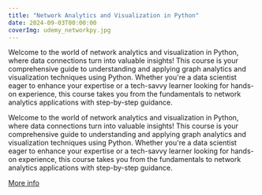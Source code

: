 ```yaml
---
title: "Network Analytics and Visualization in Python"
date: 2024-09-03T00:00:00
coverImg: udemy_networkpy.jpg
---
```


Welcome to the world of network analytics and visualization in Python, where data connections turn into valuable insights! This course is your comprehensive guide to understanding and applying graph analytics and visualization techniques using Python. Whether you're a data scientist eager to enhance your expertise or a tech-savvy learner looking for hands-on experience, this course takes you from the fundamentals to network analytics applications with step-by-step guidance.



<!--more-->


Welcome to the world of network analytics and visualization in Python, where data connections turn into valuable insights! This course is your comprehensive guide to understanding and applying graph analytics and visualization techniques using Python. Whether you're a data scientist eager to enhance your expertise or a tech-savvy learner looking for hands-on experience, this course takes you from the fundamentals to network analytics applications with step-by-step guidance.

[More info](https://www.udemy.com/course/network-analytics-and-visualization-in-python/?referralCode=51BC448C74478AC9FA43)
